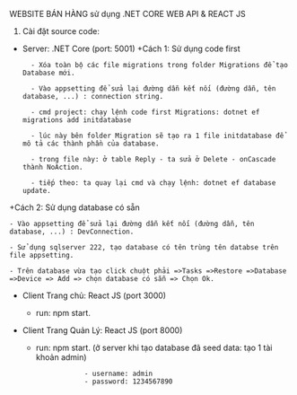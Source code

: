WEBSITE BÁN HÀNG sử dụng .NET CORE WEB API & REACT JS

1. Cài đặt source code:

- Server: .NET Core (port: 5001)
  +Cách 1: Sử dụng code first

        - Xóa toàn bộ các file migrations trong folder Migrations để tạo Database mới.

        - Vào appsetting để sửa lại đường dẫn kết nối (đường dẫn, tên database, ...) : connection string.

        - cmd project: chạy lệnh code first Migrations: dotnet ef migrations add initdatabase

        - lúc này bên folder Migration sẽ tạo ra 1 file initdatabase để mô tả các thành phần của database.

        - trong file này: ở table Reply - ta sửa ở Delete - onCascade thành NoAction.

        - tiếp theo: ta quay lại cmd và chạy lệnh: dotnet ef database update.

+Cách 2: Sử dụng database có sẵn

    - Vào appsetting để sửa lại đường dẫn kết nối (đường dẫn, tên database, ...) : DevConnection.

    - Sử dụng sqlserver 222, tạo database có tên trùng tên databse trên file appsetting.

    - Trên database vừa tạo click chuột phải =>Tasks =>Restore =>Database =>Device => Add => chọn database có sẵn => Chọn Ok.

- Client Trang chủ: React JS (port 3000)

  - run: npm start.

- Client Trang Quản Lý: React JS (port 8000)

  - run: npm start. (ở server khi tạo database đã seed data: tạo 1 tài khoản admin)

                    - username: admin
                    - password: 1234567890
